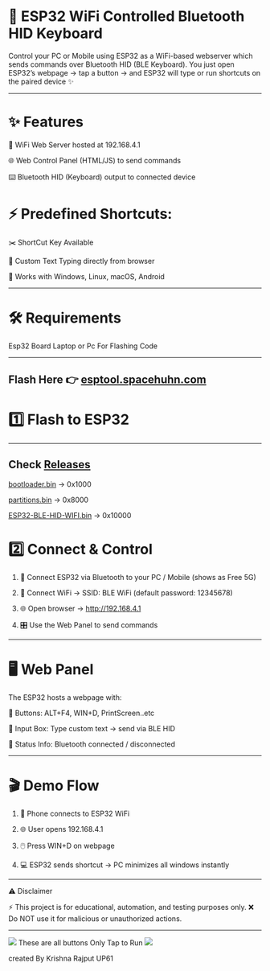# 🚀 ESP32 WiFi Controlled Bluetooth HID Keyboard

Control your PC or Mobile using ESP32 as a WiFi-based webserver which sends commands over Bluetooth HID (BLE Keyboard).
You just open ESP32’s webpage → tap a button → and ESP32 will type or run shortcuts on the paired device ✨


---

# ✨ Features

📡 WiFi Web Server hosted at 192.168.4.1

🌐 Web Control Panel (HTML/JS) to send commands

⌨️ Bluetooth HID (Keyboard) output to connected device

# ⚡ Predefined Shortcuts:

✂️ ShortCut Key Available 

📝 Custom Text Typing directly from browser

🔗 Works with Windows, Linux, macOS, Android



---

# 🛠 Requirements

 Esp32 Board
 Laptop or Pc For Flashing Code




---

Flash Here 👉 <a href="https://esptool.spacehuhn.com/">esptool.spacehuhn.com</a>
---
# 1️⃣ Flash to ESP32
---
 Check <a href="https://github.com/esp32king/Esp32-Ble-HID-WiFi/Releases">Releases</a>
 ---

 
<a href="https://github.com/esp32king/Esp32-Ble-HID-WiFi/releases/download/Esp32-BLE-HID-WiFi/bootloader.bin">bootloader.bin</a> → 0x1000

<a href="https://github.com/esp32king/Esp32-Ble-HID-WiFi/releases/download/Esp32-BLE-HID-WiFi/partitions.bin">partitions.bin</a> → 0x8000

<a href="https://github.com/esp32king/Esp32-Ble-HID-WiFi/releases/download/Esp32-BLE-HID-WiFi/Esp32-BLE-HID-WiFi.bin">ESP32-BLE-HID-WIFI.bin</a> → 0x10000


# 2️⃣ Connect & Control

1. 🔗 Connect ESP32 via Bluetooth to your PC / Mobile (shows as Free 5G)


2. 📶 Connect WiFi → SSID: BLE WiFi (default password: 12345678)


3. 🌐 Open browser → http://192.168.4.1


4. 🎛 Use the Web Panel to send commands




---

# 🖥 Web Panel

The ESP32 hosts a webpage with:

🔘 Buttons: ALT+F4, WIN+D, PrintScreen..etc

📝 Input Box: Type custom text → send via BLE HID

📡 Status Info: Bluetooth connected / disconnected



---

# 🎬 Demo Flow

1. 📱 Phone connects to ESP32 WiFi


2. 🌐 User opens 192.168.4.1


3. 🖱️ Press WIN+D on webpage


4. 💻 ESP32 sends shortcut → PC minimizes all windows instantly




---

⚠️ Disclaimer

⚡ This project is for educational, automation, and testing purposes only.
❌ Do NOT use it for malicious or unauthorized actions.


---
<img src="https://raw.githubusercontent.com/esp32king/Esp32-Ble-HID-WiFi/refs/heads/main/Files/Test.jpg"></img>
These are all buttons Only Tap to Run 
<img src="https://raw.githubusercontent.com/esp32king/Esp32-Ble-HID-WiFi/refs/heads/main/Files/Test2.jpg"></img>

created By Krishna Rajput UP61

